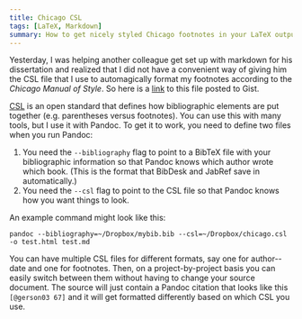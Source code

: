 ```yaml
---
title: Chicago CSL
tags: [LaTeX, Markdown]
summary: How to get nicely styled Chicago footnotes in your LaTeX output with Pandoc.
---
```


Yesterday, I was helping another colleague get set up with markdown
for his dissertation and realized that I did not have a convenient
way of giving him the CSL file that I use to automagically format
my footnotes according to the *Chicago Manual of Style*.  So here
is a [link](https://gist.githubusercontent.com/dansheffler/1524f545c1b4e01978d0/raw/ebcf0fdaf6b011aad97a1761399e53b52b915057/chicago.csl) to this file posted to Gist.

[CSL](http://citationstyles.org/) is an open standard that defines
how bibliographic elements are put together (e.g. parentheses
versus footnotes).  You can use this with many tools, but I use it
with Pandoc.  To get it to work, you need to define two files when
you run Pandoc:

1. You need the `--bibliography` flag to point to a BibTeX file
   with your bibliographic information so that Pandoc knows which
   author wrote which book.  (This is the format that BibDesk and
   JabRef save in automatically.)
2. You need the `--csl` flag to point to the CSL file so that
   Pandoc knows how you want things to look.

An example command might look like this:

    pandoc --bibliography=~/Dropbox/mybib.bib --csl=~/Dropbox/chicago.csl -o test.html test.md

You can have multiple CSL files for different formats, say one for
author--date and one for footnotes.  Then, on a project-by-project
basis you can easily switch between them without having to change
your source document.  The source will just contain a Pandoc
citation that looks like this `[@gerson03 67]` and it will get
formatted differently based on which CSL you use.